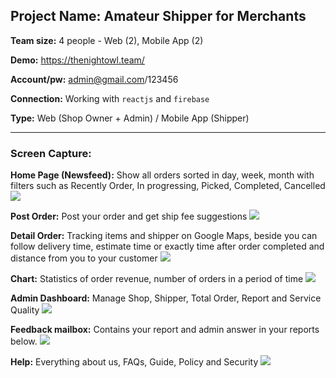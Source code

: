 **Project Name:** Amateur Shipper for Merchants
---

**Team size:** 4 people - Web (2), Mobile App (2)

**Demo:** https://thenightowl.team/

**Account/pw:** admin@gmail.com/123456

**Connection:** Working with `reactjs` and `firebase`

**Type:** Web (Shop Owner + Admin) / Mobile App (Shipper)

---

### **Screen Capture:** 

**Home Page (Newsfeed):** Show all orders sorted in day, week, month with filters such as Recently Order, In progressing, Picked, Completed, Cancelled
![](https://i.imgur.com/VLJb0Qz.png)

**Post Order:** Post your order and get ship fee suggestions
![](https://i.imgur.com/AAJB5vW.png)

**Detail Order:** Tracking items and shipper on Google Maps, beside you can follow delivery time, estimate time or exactly time after order completed and distance from you to your customer
![](https://i.imgur.com/eXfCusu.png)

**Chart:** Statistics of order revenue, number of orders in a period of time
![](https://i.imgur.com/0pFvusv.png)

**Admin Dashboard:** Manage Shop, Shipper, Total Order, Report and Service Quality
![](https://i.imgur.com/XX4fgce.png)

**Feedback mailbox:** Contains your report and admin answer in your reports below.
![](https://i.imgur.com/ZsiRHiY.png)

**Help:** Everything about us, FAQs, Guide, Policy and Security
![](https://i.imgur.com/sA0zkYk.png)
